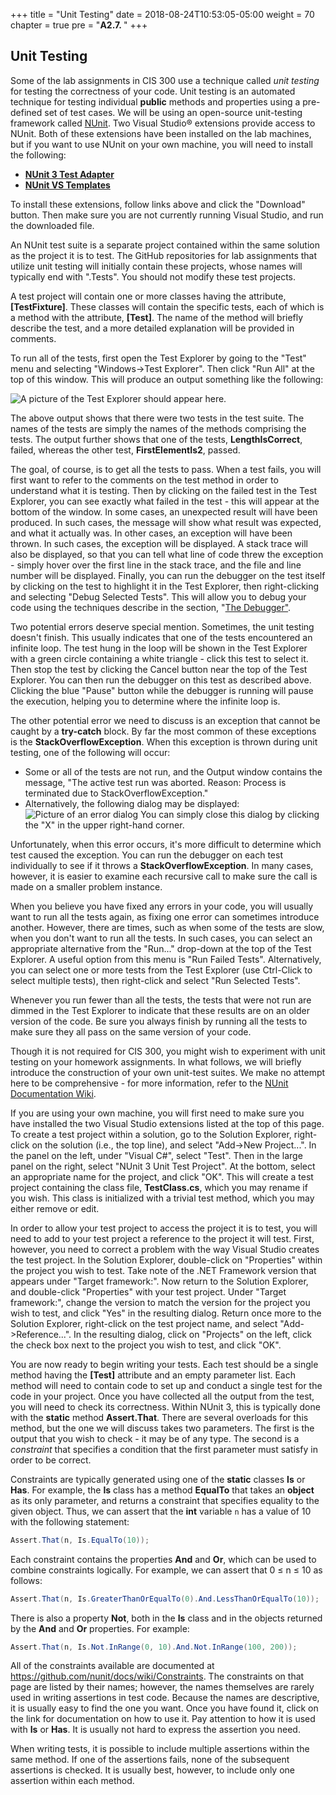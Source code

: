 +++
title = "Unit Testing"
date = 2018-08-24T10:53:05-05:00
weight = 70
chapter = true
pre = "<b>A2.7. </b>"
+++

## Unit Testing

Some of the lab assignments in CIS 300 use a technique called *unit testing* for testing the correctness of your code. Unit testing is an automated technique for testing individual **public** methods and properties using a pre-defined set of test cases. We will be using an open-source unit-testing framework called [NUnit](http://nunit.org/). Two Visual Studio® extensions provide access to NUnit. Both of these extensions have been installed on the lab machines, but if you want to use NUnit on your own machine, you will need to install the following:

- [**NUnit 3 Test   Adapter**](https://marketplace.visualstudio.com/items?itemName=NUnitDevelopers.NUnit3TestAdapter) 
- [**NUnit VS   Templates**](https://marketplace.visualstudio.com/items?itemName=NUnitDevelopers.NUnitTemplatesforVisualStudio)

To install these extensions, follow links above and click the "Download" button. Then make sure you are not currently running Visual Studio, and run the downloaded file.

An NUnit test suite is a separate project contained within the same solution as the project it is to test. The GitHub repositories for lab assignments that utilize unit testing will initially contain these projects, whose names will typically end with ".Tests". You should not modify these test projects.

A test project will contain one or more classes having the attribute, **\[TestFixture\]**. These classes will contain the specific tests, each of which is a method with the attribute, **\[Test\]**. The name of the method will briefly describe the test, and a more detailed explanation will be provided in comments.

To run all of the tests, first open the Test Explorer by going to the "Test" menu and selecting "Windows-\>Test Explorer". Then click "Run All" at the top of this window. This will produce an output something like the following:

![A picture of the Test Explorer should appear here.](test-explorer.jpg)

The above output shows that there were two tests in the test suite. The names of the tests are simply the names of the methods comprising the tests. The output further shows that one of the tests, **LengthIsCorrect**, failed, whereas the other test, **FirstElementIs2**, passed.

The goal, of course, is to get all the tests to pass. When a test fails, you will first want to refer to the comments on the test method in order to understand what it is testing. Then by clicking on the failed test in the Test Explorer, you can see exactly what failed in the test - this will appear at the bottom of the window. In some cases, an unexpected result will have been produced. In such cases, the message will show what result was expected, and what it actually was. In other cases, an exception will have been thrown. In such cases, the exception will be displayed. A stack trace will also be displayed, so that you can tell what line of code threw the exception - simply hover over the first line in the stack trace, and the file and line number will be displayed. Finally, you can run the debugger on the test itself by clicking on the test to highlight it in the Test Explorer, then right-clicking and selecting "Debug Selected Tests". This will allow you to debug your code using the techniques describe in the section, "[The Debugger"](/~rhowell/DataStructures/redirect/debugger).

Two potential errors deserve special mention. Sometimes, the unit testing doesn't finish. This usually indicates that one of the tests encountered an infinite loop. The test hung in the loop will be shown in the Test Explorer with a green circle containing a white triangle - click this test to select it. Then stop the test by clicking the Cancel button near the top of the Test Explorer. You can then run the debugger on this test as described above. Clicking the blue "Pause" button while the debugger is running will pause the execution, helping you to determine where the infinite loop is.

The other potential error we need to discuss is an exception that cannot be caught by a **try-catch** block. By far the most common of these exceptions is the **StackOverflowException**. When this exception is thrown during unit testing, one of the following will occur:

- Some or all of the tests are not run, and the Output window contains the message, "The active test run was aborted. Reason: Process is terminated due to StackOverflowException."
- Alternatively, the following dialog may be displayed: ![Picture of an error dialog](testhost.x86-has-stopped-working.jpg) You can simply close this dialog by clicking the "X" in the upper right-hand corner.

Unfortunately, when this error occurs, it's more difficult to determine which test caused the exception. You can run the debugger on each test individually to see if it throws a **StackOverflowException**. In many cases, however, it is easier to examine each recursive call to make sure the call is made on a smaller problem instance.

When you believe you have fixed any errors in your code, you will usually want to run all the tests again, as fixing one error can sometimes introduce another. However, there are times, such as when some of the tests are slow, when you don't want to run all the tests. In such cases, you can select an appropriate alternative from the "Run..." drop-down at the top of the Test Explorer. A useful option from this menu is "Run Failed Tests". Alternatively, you can select one or more tests from the Test Explorer (use Ctrl-Click to select multiple tests), then right-click and select "Run Selected Tests".

Whenever you run fewer than all the tests, the tests that were not run are dimmed in the Test Explorer to indicate that these results are on an older version of the code. Be sure you always finish by running all the tests to make sure they all pass on the same version of your code.

Though it is not required for CIS 300, you might wish to experiment with unit testing on your homework assignments. In what follows, we will briefly introduce the construction of your own unit-test suites. We make no attempt here to be comprehensive - for more information, refer to the [NUnit Documentation Wiki](https://github.com/nunit/docs/wiki).

If you are using your own machine, you will first need to make sure you have installed the two Visual Studio extensions listed at the top of this page. To create a test project within a solution, go to the Solution Explorer, right-click on the solution (i.e., the top line), and select "Add-\>New Project...". In the panel on the left, under "Visual C#", select "Test". Then in the large panel on the right, select "NUnit 3 Unit Test Project". At the bottom, select an appropriate name for the project, and click "OK". This will create a test project containing the class file, **TestClass.cs**, which you may rename if you wish. This class is initialized with a trivial test method, which you may either remove or edit.

In order to allow your test project to access the project it is to test, you will need to add to your test project a reference to the project it will test. First, however, you need to correct a problem with the way Visual Studio creates the test project. In the Solution Explorer, double-click on "Properties" within the project you wish to test. Take note of the .NET Framework version that appears under "Target framework:". Now return to the Solution Explorer, and double-click "Properties" with your test project. Under "Target framework:", change the version to match the version for the project you wish to test, and click "Yes" in the resulting dialog. Return once more to the Solution Explorer, right-click on the test project name, and select "Add-\>Reference...". In the resulting dialog, click on "Projects" on the left, click the check box next to the project you wish to test, and click "OK".

You are now ready to begin writing your tests. Each test should be a single method having the **\[Test\]** attribute and an empty parameter list. Each method will need to contain code to set up and conduct a single test for the code in your project. Once you have collected all the output from the test, you will need to check its correctness. Within NUnit 3, this is typically done with the **static** method **Assert.That**. There are several overloads for this method, but the one we will discuss takes two parameters. The first is the output that you wish to check - it may be of any type. The second is a *constraint* that specifies a condition that the first parameter must satisfy in order to be correct.

Constraints are typically generated using one of the **static** classes **Is** or **Has**. For example, the **Is** class has a method **EqualTo** that takes an **object** as its only parameter, and returns a constraint that specifies equality to the given object. Thus, we can assert that the **int** variable `n` has a value of 10 with the following statement:

```C#
Assert.That(n, Is.EqualTo(10));
```

Each constraint contains the properties **And** and **Or**, which can be used to combine constraints logically. For example, we can assert that 0 ≤ n ≤ 10 as follows:

```C#
Assert.That(n, Is.GreaterThanOrEqualTo(0).And.LessThanOrEqualTo(10));
```

There is also a property **Not**, both in the **Is** class and in the objects returned by the **And** and **Or** properties. For example:

```C#
Assert.That(n, Is.Not.InRange(0, 10).And.Not.InRange(100, 200));
```

All of the constraints available are documented at <https://github.com/nunit/docs/wiki/Constraints>. The constraints on that page are listed by their names; however, the names themselves are rarely used in writing assertions in test code. Because the names are descriptive, it is usually easy to find the one you want. Once you have found it, click on the link for documentation on how to use it. Pay attention to how it is used with **Is** or **Has**. It is usually not hard to express the assertion you need.

When writing tests, it is possible to include multiple assertions within the same method. If one of the assertions fails, none of the subsequent assertions is checked. It is usually best, however, to include only one assertion within each method.
